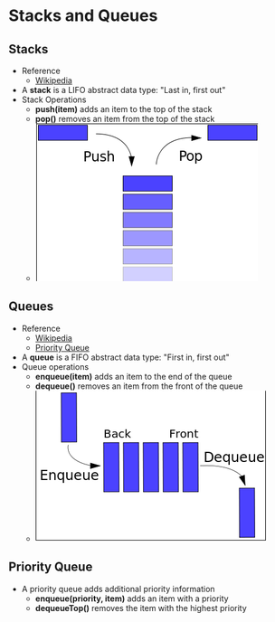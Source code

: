 # Stacks and Queues

## Stacks

- Reference
    - [Wikipedia](https://en.wikipedia.org/wiki/Stack_(abstract_data_type))
- A **stack** is a LIFO abstract data type: "Last in, first out"
- Stack Operations
    - **push(item)** adds an item to the top of the stack
    - **pop()** removes an item from the top of the stack
    - ![](graphics/stack.png)

## Queues

- Reference
    - [Wikipedia](https://en.wikipedia.org/wiki/Queue_(abstract_data_type))
    - [Priority Queue](https://en.wikipedia.org/wiki/Priority_queue)
- A **queue** is a FIFO abstract data type: "First in, first out"
- Queue operations
    - **enqueue(item)** adds an item to the end of the queue
    - **dequeue()** removes an item from the front of the queue
    - ![](graphics/queue.png)

## Priority Queue

- A priority queue adds additional priority information
    - **enqueue(priority, item)** adds an item with a priority
    - **dequeueTop()** removes the item with the highest priority